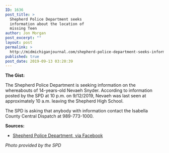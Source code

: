 ```yaml
---
ID: 1636
post_title: >
  Shepherd Police Department seeks
  information about the location of
  missing Teen
author: Jon Morgan
post_excerpt: ""
layout: post
permalink: >
  http://midmichiganjournal.com/shepherd-police-department-seeks-information-about-the-location-of-missing-teen
published: true
post_date: 2019-09-13 03:20:39
---
```

<b>The Gist:</b>

The Shepherd Police Department is seeking information on the whereabouts of 14-years-old Nevaeh Snyder. According to information posted by the SPD at 10 p.m. on 9/12/2019, Nevaeh was last seen at approximately 10 a.m. leaving the Shepherd High School.

The SPD is asking that anybody with information contact the Isabella County Central Dispatch at 989-773-1000.

<b>Sources:</b>
<ul>
 	<li><a href="https://www.facebook.com/205632619455314/photos/a.211341935551049/2671378326214052/?type=3&amp;__xts__%5B0%5D=68.ARCyZ_Ge03p8kMsu6ZmnOa5KIjlVGrt8BXTgnuMXECCj1vu-kac9_SIwH3tA0D3Z0aPtriO-ZsS6EulG-CseP9l4FKlGpRa3MyHxoKeXJ6SoyVQErKZC2nYhygQVj9C-zpINONpoL1D_rbj6s2lgeSNJ_SviICi4CR77LGkhyWzq97cTg1ctC3WTMk30xW2REclHy_hhjlcZOiXjdtvPpSqgu0W8R77Szd6omTnD7F-H02CKVpxpTu8eyquy2BdWBTtNl6NDrreN-_Wp9Or95wL1CU_p6yosBxr0eJfkvv8GdSPKc6_JgeV6NGswRkKMNHgP&amp;__tn__=-R0.g">Shepherd Police Department, via Facebook</a></li>
</ul>
<i>Photo provided by the SPD</i>